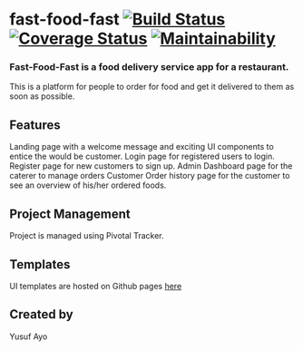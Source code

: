 # fast-food-fast  [![Build Status](https://travis-ci.com/haywhyze/fast-food-fast.svg?branch=develop)](https://travis-ci.com/haywhyze/fast-food-fast) [![Coverage Status](https://coveralls.io/repos/github/haywhyze/fast-food-fast/badge.svg?branch=develop)](https://coveralls.io/github/haywhyze/fast-food-fast?branch=develop) [![Maintainability](https://api.codeclimate.com/v1/badges/a4265795abb05ae43a2f/maintainability)](https://codeclimate.com/github/haywhyze/fast-food-fast/maintainability)

### Fast-Food-Fast is a food delivery service app for a restaurant.
This is a platform for people to order for food and get it delivered to them as soon as possible.

## Features
Landing page with a welcome message and exciting UI components to entice the would be customer.
Login page for registered users to login.
Register page for new customers to sign up.
Admin Dashboard page for the caterer to manage orders
Customer Order history page for the customer to see an overview of his/her ordered foods.

## Project Management
Project is managed using Pivotal Tracker.

## Templates
UI templates are hosted on Github pages [here](https://haywhyze.github.io/fast-food-fast/UI)

## Created by
Yusuf Ayo
